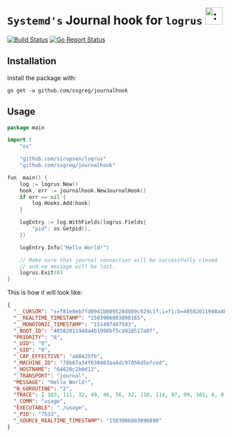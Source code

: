 # `Systemd's` Journal hook for `logrus` <img src="http://i.imgur.com/hTeVwmJ.png" width="40" height="40" alt=":walrus:" class="emoji" title=":walrus:"/>

[![Build Status](https://travis-ci.org/ssgreg/journalhook.svg?branch=master)](https://travis-ci.org/ssgreg/journalhook)
[![Go Report Status](https://goreportcard.com/badge/github.com/ssgreg/journalhook)](https://goreportcard.com/report/github.com/ssgreg/journalhook)

## Installation

Install the package with:

```shell
go get -u github.com/ssgreg/journalhook
```

## Usage

```go
package main

import (
    "os"

    "github.com/sirupsen/logrus"
    "github.com/ssgreg/journalhook"

fun  main() {
    log := logrus.New()
    hook, err := journalhook.NewJournalHook()
    if err == nil {
        log.Hooks.Add(hook)
    }

    logEntry := log.WithFields(logrus.Fields{
        "pid": os.Getpid(),
    })

    logEntry.Info("Hello World!")

    // Make sure that journal connection will be successfully closed
    // and no message will be lost.
    logrus.Exit(0)
}
```

This is how it will look like:

```json
{
  "__CURSOR": "s=f81e8eb7fd0941b089528d889c929c1f;i=f1;b=40582011948a4b1998bf5ca928517a0f;m=2345f2fc69;t=557cb96d25735;x=e26ade807f4bab79",
  "__REALTIME_TIMESTAMP": "1503906803898165",
  "__MONOTONIC_TIMESTAMP": "151497407593",
  "_BOOT_ID": "40582011948a4b1998bf5ca928517a0f",
  "PRIORITY": "6",
  "_UID": "0",
  "_GID": "0",
  "_CAP_EFFECTIVE": "a80425fb",
  "_MACHINE_ID": "78b67a34f030403aa4dc97056d5efced",
  "_HOSTNAME": "64620c2b0d13",
  "_TRANSPORT": "journal",
  "MESSAGE": "Hello World!",
  "N_GOROUTINE": "2",
  "TRACE": [ 103, 111, 32, 49, 46, 56, 32, 116, 114, 97, 99, 101, 0, 0, 0, 0 ],
  "_COMM": "usage",
  "EXECUTABLE": "./usage",
  "_PID": "7533",
  "_SOURCE_REALTIME_TIMESTAMP": "1503906803896890"
}
```